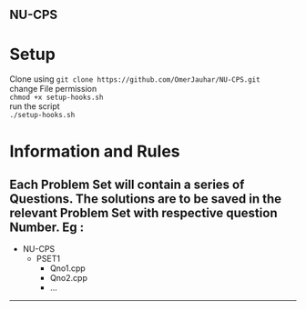 ## NU-CPS
# Setup
Clone using 
    `git clone https://github.com/OmerJauhar/NU-CPS.git`    
change File permission   
    `chmod +x setup-hooks.sh`   
run the script  
    `./setup-hooks.sh`  
    

# Information and Rules  
Each Problem Set will contain a series of Questions.
The solutions are to be saved in the relevant Problem Set with respective question Number.
Eg :
------------------------------
- NU-CPS
  - PSET1
    - Qno1.cpp
    - Qno2.cpp
    - ...
------------------------------  
